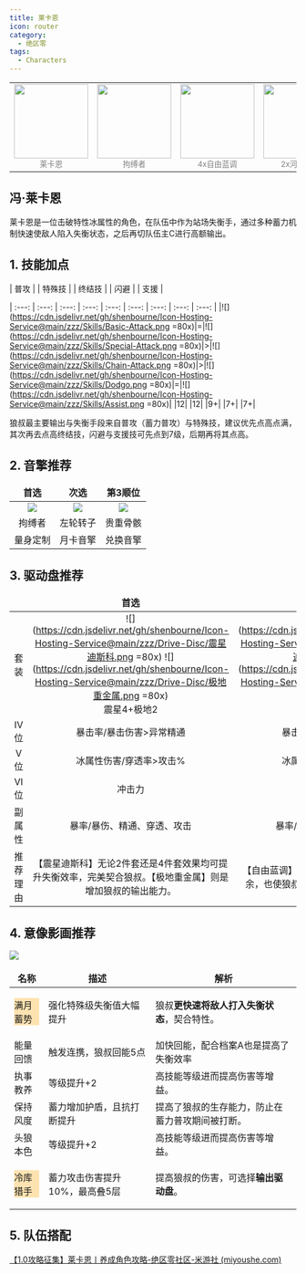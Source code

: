 ```yaml
---
title: 莱卡恩
icon: router
category:
  - 绝区零
tags:
  - Characters
---
```


<!-- #region Intro -->

<table style="text-align:center">
	<tr>
		<td> <img src="https://cdn.jsdelivr.net/gh/shenbourne/Icon-Hosting-Service@main/zzz/Role-Icons/莱卡恩.png" height="130"><br><small style="color:grey;">莱卡恩</small> </td>
		<td> <img src="https://cdn.jsdelivr.net/gh/shenbourne/Icon-Hosting-Service@main/zzz/Weapons/拘缚者.png" height="130"><br><small style="color:grey;">拘缚者</small> </td>
		<td> <img src="https://cdn.jsdelivr.net/gh/shenbourne/Icon-Hosting-Service@main/zzz/Drive-Disc/自由蓝调.png" height="130"><br><small style="color:grey;">4x自由蓝调</small> </td>
		<td> <img src="https://cdn.jsdelivr.net/gh/shenbourne/Icon-Hosting-Service@main/zzz/Drive-Disc/河豚电音.png" height="130"><br><small style="color:grey;">2x河豚电音</small> </td>
	</tr>
</table>

<!-- #endregion Intro -->

## 冯·莱卡恩

莱卡恩是一位击破特性冰属性的角色，在队伍中作为站场失衡手，通过多种蓄力机制快速使敌人陷入失衡状态，之后再切队伍主C进行高额输出。

<VPCard
	title="冰"
	desc="属性"
	logo="https://cdn.jsdelivr.net/gh/shenbourne/Icon-Hosting-Service@main/zzz/Archetype/stats-Ice.svg"
	background="rgba(73, 73, 73,0.15)"
/>

<VPCard
	title="击破"
	desc="职业"
	logo="https://cdn.jsdelivr.net/gh/shenbourne/Icon-Hosting-Service@main/zzz/Archetype/type-Stun.svg"
	background="rgba(73, 73, 73,0.15)"
/>

<VPCard
	title="维多利亚家政"
	desc="阵营"
	logo="https://cdn.jsdelivr.net/gh/shenbourne/Icon-Hosting-Service@main/zzz/Camps/Victoria-Housekeeping.svg"
	background="rgba(73, 73, 73,0.15)"
/>

<style> 
td, th { 
	border: none!important; 
} 
</style>

## 1. 技能加点

| 普攻 | | 特殊技 | | 终结技 | | 闪避 | | 支援 |

| :---: | :---: | :---: | :---: | :---: | :---: | :---: | :---: | :---: |
|![](https://cdn.jsdelivr.net/gh/shenbourne/Icon-Hosting-Service@main/zzz/Skills/Basic-Attack.png =80x)|=|![](https://cdn.jsdelivr.net/gh/shenbourne/Icon-Hosting-Service@main/zzz/Skills/Special-Attack.png =80x)|>|![](https://cdn.jsdelivr.net/gh/shenbourne/Icon-Hosting-Service@main/zzz/Skills/Chain-Attack.png =80x)|>|![](https://cdn.jsdelivr.net/gh/shenbourne/Icon-Hosting-Service@main/zzz/Skills/Dodgo.png =80x)|=|![](https://cdn.jsdelivr.net/gh/shenbourne/Icon-Hosting-Service@main/zzz/Skills/Assist.png =80x)|
|12| |12| |9+| |7+| |7+|

狼叔最主要输出与失衡手段来自普攻（蓄力普攻）与特殊技，建议优先点高点满，其次再去点高终结技，闪避与支援技可先点到7级，后期再将其点高。

## 2. 音擎推荐

| 首选 | 次选 | 第3顺位 |
| :---: | :---: | :---: |
|![](https://cdn.jsdelivr.net/gh/shenbourne/Icon-Hosting-Service@main/zzz/Weapons/拘缚者.png)|![](https://cdn.jsdelivr.net/gh/shenbourne/Icon-Hosting-Service@main/zzz/Weapons/左轮转子.png)|![](https://cdn.jsdelivr.net/gh/shenbourne/Icon-Hosting-Service@main/zzz/Weapons/贵重骨骸.png)|
|拘缚者|左轮转子|贵重骨骸|
|量身定制|月卡音擎|兑换音擎|

## 3. 驱动盘推荐

| | 首选 | 次选 | 第3顺位 |
| :---: | :---: | :---: | :---: |
|套装|![](https://cdn.jsdelivr.net/gh/shenbourne/Icon-Hosting-Service@main/zzz/Drive-Disc/震星迪斯科.png =80x) ![](https://cdn.jsdelivr.net/gh/shenbourne/Icon-Hosting-Service@main/zzz/Drive-Disc/极地重金属.png =80x)<br>震星4+极地2|![](https://cdn.jsdelivr.net/gh/shenbourne/Icon-Hosting-Service@main/zzz/Drive-Disc/震星迪斯科.png =80x) ![](https://cdn.jsdelivr.net/gh/shenbourne/Icon-Hosting-Service@main/zzz/Drive-Disc/自由蓝调.png =80x)<br>震星4+蓝调2|![](https://cdn.jsdelivr.net/gh/shenbourne/Icon-Hosting-Service@main/zzz/Drive-Disc/啄木鸟电音.png =80x) ![](https://cdn.jsdelivr.net/gh/shenbourne/Icon-Hosting-Service@main/zzz/Drive-Disc/极地重金属.png =80x)<br>啄木鸟4+极地2|
|IV位|暴击率/暴击伤害>异常精通|暴击率/暴击伤害>异常精通|暴击率/暴击伤害>异常精通|
|V位|冰属性伤害/穿透率>攻击%|冰属性伤害/穿透率>攻击%|冰属性伤害/穿透率>攻击%|
|VI位|冲击力|冲击力|冲击力|
|副属性|暴率/暴伤、精通、穿透、攻击|暴率/暴伤、精通、穿透、攻击|暴率/暴伤、精通、穿透、攻击|
|推荐理由|【震星迪斯科】无论2件套还是4件套效果均可提升失衡效率，完美契合狼叔。【极地重金属】则是增加狼叔的输出能力。|【自由蓝调】2件套增加异常精通，在打失衡之余，也使狼叔更高效打出异常【冻结】反应。|狼叔开启暴力输出模式，【啄木鸟电音】4件套3层增益很容易吃满，外加【极地重金属】加冰伤，输出失衡兼顾。|





## 4. 意像影画推荐

![](https://cdn.jsdelivr.net/gh/shenbourne/Icon-Hosting-Service@main/zzz/Order-Wallpaper-with-Subtitles/格莉丝.jpg)

|名称|描述|解析|
|---|---|---|
|<p style="background-color:rgba(255,165,0,0.3);">满月蓄势</p>|强化特殊级失衡值大幅提升|狼叔**更快速将敌人打入失衡状态**，契合特性。|
|能量回馈|触发连携，狼叔回能5点|加快回能，配合档案A也是提高了失衡效率|
|执事教养|等级提升+2|高技能等级进而提高伤害等增益。|
|保持风度|蓄力增加护盾，且抗打断提升|提高了狼叔的生存能力，防止在蓄力普攻期间被打断。|
|头狼本色|等级提升+2|高技能等级进而提高伤害等增益。|
|<p style="background-color:rgba(255,165,0,0.3);">冷库猎手</p>|蓄力攻击伤害提升10%，最高叠5层|提高狼叔的伤害，可选择**输出驱动盘**。|


## 5. 队伍搭配

<!-- @include: README.md#LycaonEllenRina -->
<!-- @include: Lycaon.md#Intro -->
<!-- @include: Ellen.md#Intro -->
<!-- @include: Rina.md#Intro -->

<!-- @include: README.md#LycaonSoukakuEllen -->
<!-- @include: Lycaon.md#Intro -->
<!-- @include: Soukaku.md#Intro -->
<!-- @include: Ellen.md#Intro -->

[【1.0攻略征集】莱卡恩丨养成角色攻略-绝区零社区-米游社 (miyoushe.com)](https://www.miyoushe.com/zzz/article/54628730)